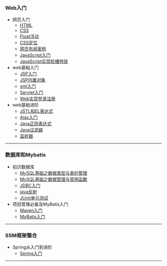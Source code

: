 

 ### Web入门

+ 网页入门
  - [HTML](https://github.com/ARainyNight/TheRoadOfBaldness/tree/master/web%E5%85%A5%E9%97%A8/1.%E7%BD%91%E9%A1%B5%E6%90%AD%E5%BB%BA%E5%85%A5%E9%97%A8/1.HTML%E5%AD%A6%E4%B9%A0)
  - [CSS](https://github.com/ARainyNight/TheRoadOfBaldness/tree/master/web%E5%85%A5%E9%97%A8/1.%E7%BD%91%E9%A1%B5%E6%90%AD%E5%BB%BA%E5%85%A5%E9%97%A8/2.CSS%E5%AD%A6%E4%B9%A0)
  - [Float浮动](https://github.com/ARainyNight/TheRoadOfBaldness/tree/master/web%E5%85%A5%E9%97%A8/1.%E7%BD%91%E9%A1%B5%E6%90%AD%E5%BB%BA%E5%85%A5%E9%97%A8/3.float%E6%B5%AE%E5%8A%A8)
  - [CSS定位](https://github.com/ARainyNight/TheRoadOfBaldness/tree/master/web%E5%85%A5%E9%97%A8/1.%E7%BD%91%E9%A1%B5%E6%90%AD%E5%BB%BA%E5%85%A5%E9%97%A8/4.CSS%E5%AE%9A%E4%BD%8D)
  - [网页布局案例](https://github.com/ARainyNight/TheRoadOfBaldness/tree/master/web%E5%85%A5%E9%97%A8/1.%E7%BD%91%E9%A1%B5%E6%90%AD%E5%BB%BA%E5%85%A5%E9%97%A8/5.%E7%BD%91%E9%A1%B5%E5%B8%83%E5%B1%80%E6%A1%88%E4%BE%8B/%E6%BA%90%E7%A0%81)
  - [JavaScript入门](https://github.com/ARainyNight/TheRoadOfBaldness/tree/master/web%E5%85%A5%E9%97%A8/1.%E7%BD%91%E9%A1%B5%E6%90%AD%E5%BB%BA%E5%85%A5%E9%97%A8/6.JavaScript%E5%85%A5%E9%97%A8)
  - [JavaScript实现轮播特效](https://github.com/ARainyNight/TheRoadOfBaldness/tree/master/web%E5%85%A5%E9%97%A8/1.%E7%BD%91%E9%A1%B5%E6%90%AD%E5%BB%BA%E5%85%A5%E9%97%A8/7.JavaScript%E5%AE%9E%E7%8E%B0%E8%BD%AE%E6%92%AD%E7%89%B9%E6%95%88/%E6%BA%90%E7%A0%81)
+ web基础入门
  - [JSP入门](https://github.com/ARainyNight/TheRoadOfBaldness/tree/master/web%E5%85%A5%E9%97%A8/2.javaweb%E5%9F%BA%E7%A1%80%E5%85%A5%E9%97%A8/1.JSP%E5%85%A5%E9%97%A8)
  - [JSP内置对象](https://github.com/ARainyNight/TheRoadOfBaldness/tree/master/web%E5%85%A5%E9%97%A8/2.javaweb%E5%9F%BA%E7%A1%80%E5%85%A5%E9%97%A8/2.JSP%E5%86%85%E7%BD%AE%E5%AF%B9%E8%B1%A1)
  - [xml入门](https://github.com/ARainyNight/TheRoadOfBaldness/tree/master/web%E5%85%A5%E9%97%A8/2.javaweb%E5%9F%BA%E7%A1%80%E5%85%A5%E9%97%A8/3.xml%E5%85%A5%E9%97%A8)
  - [Servlet入门](https://github.com/ARainyNight/TheRoadOfBaldness/tree/master/web%E5%85%A5%E9%97%A8/2.javaweb%E5%9F%BA%E7%A1%80%E5%85%A5%E9%97%A8/4.Servlet%E5%85%A5%E9%97%A8)
  - [Web实现登录注册](https://github.com/ARainyNight/TheRoadOfBaldness/tree/master/web%E5%85%A5%E9%97%A8/2.javaweb%E5%9F%BA%E7%A1%80%E5%85%A5%E9%97%A8/5.web%E5%AE%9E%E7%8E%B0%E7%99%BB%E5%BD%95%E6%B3%A8%E5%86%8C%E5%8A%9F%E8%83%BD)
+ web基础进阶
  - [JSTL和EL表达式](https://github.com/ARainyNight/TheRoadOfBaldness/tree/master/web%E5%85%A5%E9%97%A8/3.javaweb%E5%9F%BA%E7%A1%80%E8%BF%9B%E9%98%B6/1.JSTL%E5%92%8CEL%E8%A1%A8%E8%BE%BE%E5%BC%8F)
  - [Ajax入门](https://github.com/ARainyNight/TheRoadOfBaldness/tree/master/web%E5%85%A5%E9%97%A8/3.javaweb%E5%9F%BA%E7%A1%80%E8%BF%9B%E9%98%B6/2.Ajax%E5%85%A5%E9%97%A8)
  - [Java正则表达式](https://github.com/ARainyNight/TheRoadOfBaldness/tree/master/web%E5%85%A5%E9%97%A8/3.javaweb%E5%9F%BA%E7%A1%80%E8%BF%9B%E9%98%B6/3.Java%E6%AD%A3%E5%88%99%E8%A1%A8%E8%BE%BE%E5%BC%8F)
  - [Java过滤器](https://github.com/ARainyNight/TheRoadOfBaldness/tree/master/web%E5%85%A5%E9%97%A8/3.javaweb%E5%9F%BA%E7%A1%80%E8%BF%9B%E9%98%B6/4.Java%E8%BF%87%E6%BB%A4%E5%99%A8)
  - [监听器](https://github.com/ARainyNight/TheRoadOfBaldness/tree/master/web%E5%85%A5%E9%97%A8/3.javaweb%E5%9F%BA%E7%A1%80%E8%BF%9B%E9%98%B6/5.%E7%9B%91%E5%90%AC%E5%99%A8)



-----

### 数据库和Mybatis

+ 初识数据库
  - [MySQL基础之数据类型与表的管理](https://github.com/ARainyNight/TheRoadOfBaldness/tree/master/%E6%95%B0%E6%8D%AE%E5%BA%93%E5%92%8CMybatis/1.%E5%88%9D%E8%AF%86%E6%95%B0%E6%8D%AE%E5%BA%93%E6%93%8D%E4%BD%9C/1.MySQL%E5%9F%BA%E7%A1%80%E4%B9%8B%E6%95%B0%E6%8D%AE%E7%B1%BB%E5%9E%8B%E4%B8%8E%E8%A1%A8%E7%9A%84%E7%AE%A1%E7%90%86)
  - [MySQL基础之数据管理与常用函数](https://github.com/ARainyNight/TheRoadOfBaldness/tree/master/%E6%95%B0%E6%8D%AE%E5%BA%93%E5%92%8CMybatis/1.%E5%88%9D%E8%AF%86%E6%95%B0%E6%8D%AE%E5%BA%93%E6%93%8D%E4%BD%9C/2.MySQL%E5%9F%BA%E7%A1%80%E4%B9%8B%E6%95%B0%E6%8D%AE%E7%AE%A1%E7%90%86%E4%B8%8E%E5%B8%B8%E7%94%A8%E5%87%BD%E6%95%B0)
  - [JDBC入门](https://github.com/ARainyNight/TheRoadOfBaldness/tree/master/%E6%95%B0%E6%8D%AE%E5%BA%93%E5%92%8CMybatis/1.%E5%88%9D%E8%AF%86%E6%95%B0%E6%8D%AE%E5%BA%93%E6%93%8D%E4%BD%9C/3.JDBC%E5%85%A5%E9%97%A8)
  - [java反射](https://github.com/ARainyNight/TheRoadOfBaldness/tree/master/%E6%95%B0%E6%8D%AE%E5%BA%93%E5%92%8CMybatis/1.%E5%88%9D%E8%AF%86%E6%95%B0%E6%8D%AE%E5%BA%93%E6%93%8D%E4%BD%9C/4.JAVA%E5%8F%8D%E5%B0%84)
  - [JUnit单元测试](https://github.com/ARainyNight/TheRoadOfBaldness/tree/master/%E6%95%B0%E6%8D%AE%E5%BA%93%E5%92%8CMybatis/1.%E5%88%9D%E8%AF%86%E6%95%B0%E6%8D%AE%E5%BA%93%E6%93%8D%E4%BD%9C/5.JUnit%E5%85%A5%E9%97%A8)
+ 项目管理必备及MyBatis入门
  - [Maven入门](https://github.com/ARainyNight/TheRoadOfBaldness/tree/master/%E6%95%B0%E6%8D%AE%E5%BA%93%E5%92%8CMybatis/2.%E9%A1%B9%E7%9B%AE%E7%AE%A1%E7%90%86%E5%BF%85%E5%A4%87%E5%8F%8AMyBatis%E5%85%A5%E9%97%A8/1.Maven%E5%85%A5%E9%97%A8)
  - [MyBatis入门](https://github.com/ARainyNight/TheRoadOfBaldness/tree/master/%E6%95%B0%E6%8D%AE%E5%BA%93%E5%92%8CMybatis/2.%E9%A1%B9%E7%9B%AE%E7%AE%A1%E7%90%86%E5%BF%85%E5%A4%87%E5%8F%8AMyBatis%E5%85%A5%E9%97%A8/3.MyBatis%E5%85%A5%E9%97%A8)

-----

### SSM框架整合

+ Spring从入门到进阶
  - [Spring入门](https://github.com/ARainyNight/TheRoadOfBaldness/tree/master/SSM%E6%A1%86%E6%9E%B6%E6%95%B4%E5%90%88/1.Spring%E4%BB%8E%E5%85%A5%E9%97%A8%E5%88%B0%E8%BF%9B%E9%98%B6/1.Spring%E5%85%A5%E9%97%A8)

---

